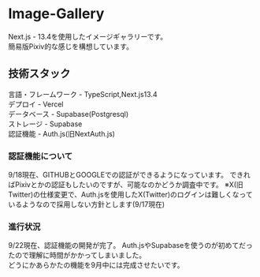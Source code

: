 # Image-Gallery  
Next.js - 13.4を使用したイメージギャラリーです。  
簡易版Pixiv的な感じを構想しています。  

## 技術スタック  
言語・フレームワーク - TypeScript,Next.js13.4  
デプロイ - Vercel  
データベース - Supabase(Postgresql)  
ストレージ - Supabase  
認証機能 - Auth.js(旧NextAuth.js)  

### 認証機能について  
9/18現在、GITHUBとGOOGLEでの認証ができるようになっています。
できればPixivとかの認証もしたいのですが、可能なのかどうか調査中です。
※X(旧Twitter)の仕様変更で、Auth.jsを使用したX(Twitter)のログインは難しくなっているようなので採用しない方針とします(9/17現在)

### 進行状況  
9/22現在、認証機能の開発が完了。
Auth.jsやSupabaseを使うのが初めてだったので理解に時間がかかってしまいました。  
どうにかあらかたの機能を9月中には完成させたいです。